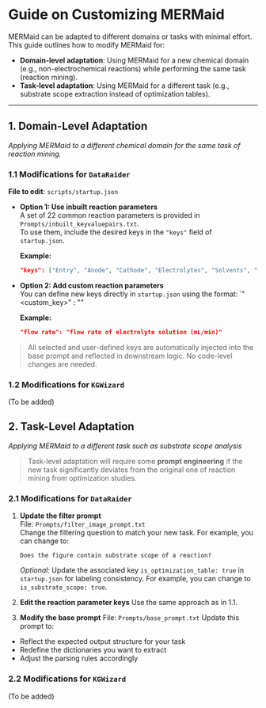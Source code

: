 # Guide on Customizing MERMaid

MERMaid can be adapted to different domains or tasks with minimal effort. 
This guide outlines how to modify MERMaid for:

- **Domain-level adaptation**: Using MERMaid for a new chemical domain (e.g., non-electrochemical reactions) while performing the same task (reaction mining).
- **Task-level adaptation**: Using MERMaid for a different task (e.g., substrate scope extraction instead of optimization tables).

---

## 1. Domain-Level Adaptation  
*Applying MERMaid to a different chemical domain for the same task of reaction mining.*

### 1.1 Modifications for `DataRaider`

**File to edit**: `scripts/startup.json`

- **Option 1: Use inbuilt reaction parameters**  
  A set of 22 common reaction parameters is provided in `Prompts/inbuilt_keyvaluepairs.txt`.  
  To use them, include the desired keys in the `"keys"` field of `startup.json`.

  **Example:**
  ```json
  "keys": ["Entry", "Anode", "Cathode", "Electrolytes", "Solvents", "Duration"]

- **Option 2: Add custom reaction parameters**  
  You can define new keys directly in `startup.json` using the format: 
  `"<custom_key>" : "<brief description>"
  
  **Example:**
  ```json
  "flow rate": "flow rate of electrolyte solution (mL/min)"

> All selected and user-defined keys are automatically injected into the base prompt and reflected in downstream logic. No code-level changes are needed.

### 1.2 Modifications for `KGWizard`
(To be added)

## 2. Task-Level Adaptation 
*Applying MERMaid to a different task such as substrate scope analysis*
> Task-level adaptation will require some **prompt engineering** if the new task significantly deviates from the original one of reaction mining from optimization studies.

### 2.1 Modifications for `DataRaider`
1. **Update the filter prompt**  
   File: `Prompts/filter_image_prompt.txt`  
   Change the filtering question to match your new task. For example, you can change to: 
   ```
   Does the figure contain substrate scope of a reaction?
   ```
   *Optional:* Update the associated key `is_optimization_table: true` in `startup.json` for labeling consistency. For example, you can change to `is_substrate_scope: true`. 

2. **Edit the reaction parameter keys**
Use the same approach as in 1.1. 

3. **Modify the base prompt**
File: `Prompts/base_prompt.txt`
Update this prompt to:
- Reflect the expected output structure for your task
- Redefine the dictionaries you want to extract
- Adjust the parsing rules accordingly

### 2.2 Modifications for `KGWizard`
(To be added)
